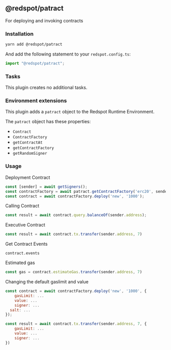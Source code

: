 ## @redspot/patract

For deploying and invoking contracts

### Installation

```bash
yarn add @redspot/patract
```

And add the following statement to your `redspot.config.ts`:

```javascript
import "@redspot/patract";
```

### Tasks

This plugin creates no additional tasks.

### Environment extensions

This plugin adds a `patract` object to the Redspot Runtime Environment. 

The `patract` object has these properties:

- `Contract`
- `ContractFactory`
- `getContractAt`
- `getContractFactory`
- `getRandomSigner`

### Usage

Deployment Contract

```javascript
const [sender] = await getSigners();
const contractFactory = await patract.getContractFactory('erc20', sender);
const contract = await contractFactory.deploy('new', '1000');
```

Calling Contract

```javascript
const result = await contract.query.balanceOf(sender.address);
```

Executive Contract

```javascript
const result = await contract.tx.transfer(sender.address, 7)
```

Get Contract Events

```
contract.events
```

Estimated gas

```javascript
const gas = contract.estimateGas.transfer(sender.address, 7)
```

Changing the default gaslimit and value

```javascript
const contract = await contractFactory.deploy('new', '1000', {
	gasLimit: ...
	value: ...
	signer: ...
  salt: ...
});

const result = await contract.tx.transfer(sender.address, 7, {
	gasLimit: ...
	value: ...
	signer: ...
})
```